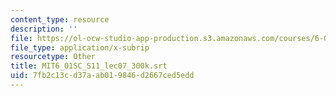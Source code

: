 ```yaml
---
content_type: resource
description: ''
file: https://ol-ocw-studio-app-production.s3.amazonaws.com/courses/6-01sc-introduction-to-electrical-engineering-and-computer-science-i-spring-2011/7fb2c13cd37aab019846d2667ced5edd_MIT6_01SC_S11_lec07_300k.srt
file_type: application/x-subrip
resourcetype: Other
title: MIT6_01SC_S11_lec07_300k.srt
uid: 7fb2c13c-d37a-ab01-9846-d2667ced5edd
---
```

